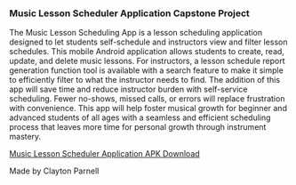 ### Music Lesson Scheduler Application Capstone Project

<p>The Music Lesson Scheduling App is a lesson scheduling application designed to let students self-schedule and instructors view and filter lesson schedules. This mobile Android application allows students to create, read, update, and delete music lessons. For instructors, a lesson schedule report generation function tool is available with a search feature to make it simple to efficiently filter to what the instructor needs to find. The addition of this app will save time and reduce instructor burden with self-service scheduling. Fewer no-shows, missed calls, or errors will replace frustration with convenience. This app will help foster musical growth for beginner and advanced students of all ages with a seamless and efficient scheduling process that leaves more time for personal growth through instrument mastery.</p>

<a href="https://raw.githubusercontent.com/cparn8/LessonSchedulerCapstone/main/app-release.apk" download="">Music Lesson Scheduler Application APK Download</a>

<p>Made by Clayton Parnell</p>
